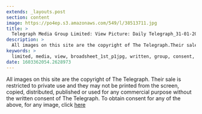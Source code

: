 ```yaml
--- 
extends: _layouts.post 
section: content 
image: https://po4ep.s3.amazonaws.com/549/l/38513711.jpg 
title: > 
  Telegraph Media Group Limited: View Picture: Daily Telegraph_31-01-2020_Special Broadsheet_1st_p1.jpg 
description: > 
  All images on this site are the copyright of The Telegraph.Their sale is restricted to private use and they may not be printed from the screen, copied, distributed, published or used for any commercial purpose without the written consent of The Telegraph.To obtain consent for any of the above, for any image, click here 
keywords: > 
  limited, media, view, broadsheet_1st_p1jpg, written, group, consent, site, picture, daily, telegraph, published, screen, used, purpose, telegraph_31012020_special, restricted, sale 
date: 1603362054.2628973 
--- 
```

<div><a></a><p>All images on this site are the copyright of The Telegraph. Their sale is restricted to private use and they may not be printed from the screen, copied, distributed, published or used for any commercial purpose without the written consent of The Telegraph. To obtain consent for any of the above, for any image, click <a href="mailto:readerprints@telegraph.co.uk" target="_blank">here</a> </p></div>